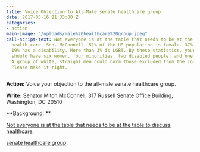 ```yaml
---
title: Voice Objection to All-Male senate healthcare group
date: 2017-05-16 21:33:00 Z
categories:
- action
main-image: "/uploads/male%20healthcare%20group.jpeg"
call-script-text: Not everyone is at the table that needs to be at the table to discuss
  health care, Sen. McConnell. 51% of the US population is female. 37% is not white.
  19% has a disability. More than 3% is LGBT. By these statistics, your committee
  should have six women, four minorities, two disabled people, and one gay person.
  A group of white, straight men could harm those excluded from the conversation.
  Please make it right.
---
```


**Action:**  Voice your objection to the all-male senate healthcare group. 

**Write:** Senator Mitch McConnell, 317 Russell Senate Office Building, Washington, DC 20510

**Background: ** 

[Not everyone is at the table that needs to be at the table to discuss healthcare. ](http://khn.org/morning-breakout/amid-fierce-criticism-mcconnell-defends-all-male-panel-everybody-is-at-the-table/)

[senate healthcare group](https://www.nytimes.com/2017/05/08/us/politics/women-health-care-senate.html?_r=0).